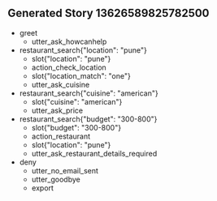 ## Generated Story 13626589825782500
* greet
    - utter_ask_howcanhelp
* restaurant_search{"location": "pune"}
    - slot{"location": "pune"}
    - action_check_location
    - slot{"location_match": "one"}
    - utter_ask_cuisine
* restaurant_search{"cuisine": "american"}
    - slot{"cuisine": "american"}
    - utter_ask_price
* restaurant_search{"budget": "300-800"}
    - slot{"budget": "300-800"}
    - action_restaurant
    - slot{"location": "pune"}
    - utter_ask_restaurant_details_required
* deny
    - utter_no_email_sent
    - utter_goodbye
    - export

